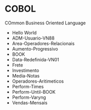 # COBOL
 COmmon Business Oriented Language

- Hello World
- ADM-Usuario-VN88
- Area-Operadores-Relacionais
- Aumento-Progressivo
- BOOK
- Data-Redefinida-VN01
- Frete
- Investimento
- Media-Notas
- Operadores-Aritimeticos
- Perform-Times
- Perform-Until-BOOK
- Perform-Varyng
- Vendas-Mensais
